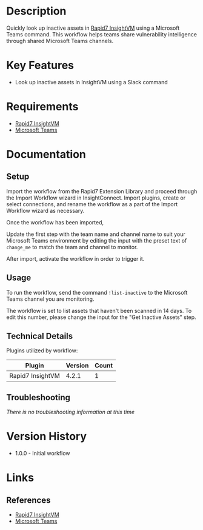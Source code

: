 # Description

Quickly look up inactive assets in [Rapid7 InsightVM](https://www.rapid7.com/products/insightvm/) using a Microsoft Teams command. This workflow helps teams share vulnerability intelligence through shared Microsoft Teams channels.

# Key Features

* Look up inactive assets in InsightVM using a Slack command

# Requirements

* [Rapid7 InsightVM](https://www.rapid7.com/products/insightvm/)
* [Microsoft Teams](https://docs.rapid7.com/insightconnect/microsoft-teams/)

# Documentation

## Setup

Import the workflow from the Rapid7 Extension Library and proceed through the Import Workflow wizard in InsightConnect. Import plugins, create or select connections, and rename the workflow as a part of the Import Workflow wizard as necessary.

Once the workflow has been imported,

Update the first step with the team name and channel name to suit your Microsoft Teams environment by editing the input with the preset text of `change_me` to match the team and channel to monitor.

After import, activate the workflow in order to trigger it.

## Usage

To run the workflow, send the command `!list-inactive` to the Microsoft Teams channel you are monitoring.

The workflow is set to list assets that haven't been scanned in 14 days. To edit this number, please change the input for the "Get Inactive Assets" step.

## Technical Details

Plugins utilized by workflow:

|Plugin|Version|Count|
|----|----|--------|
|Rapid7 InsightVM|4.2.1|1|

## Troubleshooting

_There is no troubleshooting information at this time_

# Version History

* 1.0.0 - Initial workflow

# Links

## References

* [Rapid7 InsightVM](https://www.rapid7.com/products/insightvm/)
* [Microsoft Teams](https://docs.rapid7.com/insightconnect/microsoft-teams/)
